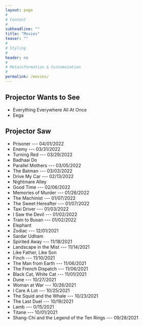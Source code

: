 ```yaml
---
layout: page
#
# Content
#
subheadline: ""
title: "Movies"
teaser: ""
#
# Styling
#
header: no
#
# Metainformation & Customization
#
permalink: /movies/
---
```


## Projector Wants to See
- Everything Everywhere All At Once
- Eega

## Projector Saw
- Prisoner --- 04/01/2022
- Enemy --- 03/31/2022
- Turning Red --- 03/29/2022
- Badhaai Do
- Parallel Mothers --- 03/05/2022
- The Batman --- 03/03/2022
- Drive My Car --- 02/13/2022
- Nightmare Alley
- Good Time --- 02/06/2022
- Memories of Murder --- 01/26/2022
- The Machinist --- 01/07/2022
- The Sweet Hereafter --- 01/07/2022
- Taxi Driver --- 01/03/2022
- I Saw the Devil --- 01/02/2022
- Train to Busan --- 01/02/2022
- Elephant
- Zodiac --- 12/01/2021
- Sardar Udham
- Spirited Away --- 11/18/2021
- Landscape in the Mist --- 11/14/2021
- Like Father, Like Son
- Finch --- 11/10/2021
- The Man from Earth --- 11/06/2021
- The French Dispatch --- 11/06/2021
- Black Cat, White Cat --- 11/01/2021
- Dune --- 10/27/2021
- Woman at War --- 10/26/2021
- I Care A Lot --- 10/25/2021
- The Squid and the Whale --- 10/23/2021
- The Last Duel --- 10/19/2021
- Lamb --- 0/15/2021
- Titane --- 10/01/2021
- Shang-Chi and the Legend of the Ten Rings --- 09/28/2021
